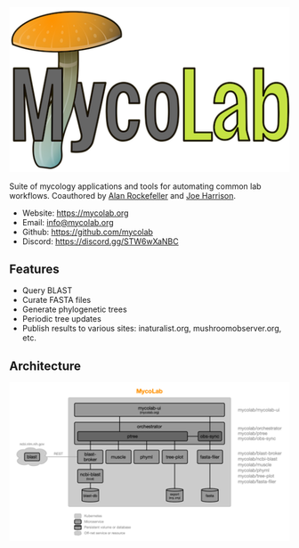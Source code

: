 ![architecture](images/logo-s.png)  

Suite of mycology applications and tools for automating common lab workflows.
Coauthored by [Alan Rockefeller](https://github.com/AlanRockefeller) and [Joe Harrison](https://github.com/josephbharrison).

- Website: https://mycolab.org
- Email: <info@mycolab.org>
- Github: https://github.com/mycolab
- Discord: https://discord.gg/STW6wXaNBC

## Features

- Query BLAST
- Curate FASTA files
- Generate phylogenetic trees
- Periodic tree updates
- Publish results to various sites: inaturalist.org, mushroomobserver.org, etc.

## Architecture
![architecture](images/architecture.png)